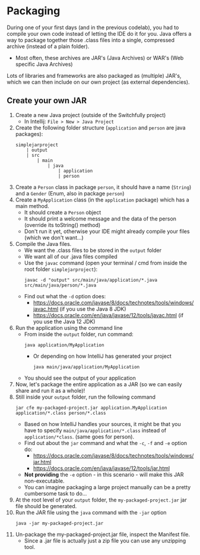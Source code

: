 # Packaging

During one of your first days (and in the previous codelab), you had to compile your own code instead of letting the IDE do it for you.
Java offers a way to package together those .class files into a single, compressed archive (instead of a plain folder).
- Most often, these archives are JAR's (Java Archives) or WAR's (Web specific Java Archives) 

Lots of libraries and frameworks are also packaged as (multiple) JAR's, 
which we can then include on our own project (as external dependencies).

## Create your own JAR

1. Create a new Java project (outside of the Switchfully project)
    - In Intellij: `File > New > Java Project`
2. Create the following folder structure (`application` and `person` are java packages):
    ```
    simplejarproject
        | output
        | src
            | main
                | java
                    | application
                    | person 
    ```
3. Create a `Person` class in package `person`, it should have a name (`String`) and a `Gender` (Enum, also in package `person`)
4. Create a `MyApplication` class (in the `application` package) which has a main method.
    - It should create a `Person` object
    - It should print a welcome message and the data of the person (override its toString() method)
    - Don't run it yet, otherwise your IDE might already compile your files (which we don't want...)
5. Compile the Java files.
    - We want the .class files to be stored in the `output` folder
    - We want all of our .java files compiled
    - Use the `javac` command (open your terminal / cmd from inside the root folder `simplejarproject`):
        ```
        javac -d "output" src/main/java/application/*.java src/main/java/person/*.java
        ```
    - Find out what the `-d` option does: 
        - https://docs.oracle.com/javase/8/docs/technotes/tools/windows/javac.html (if you use the Java 8 JDK)
        - https://docs.oracle.com/en/java/javase/12/tools/javac.html (if you use the Java 12 JDK)
6. Run the application using the command line
    - From inside the `output` folder, run command: 
        ```
        java application/MyApplication
        ```
      - Or depending on how IntelliJ has generated your project
        ```
        java main/java/application/MyApplication
        ```
    - You should see the output of your application
7. Now, let's package the entire application as a JAR (so we can easily share and run it as a whole)!
8. Still inside your `output` folder, run the following command
    ```
    jar cfe my-packaged-project.jar application.MyApplication application/*.class person/*.class
    ```
    - Based on how IntelliJ handles your sources, it might be that you have to specify `main/java/application/*.class` instead of `application/*class`. (same goes for person).
    - Find out about the `jar` command and what the `-c`, `-f` and `-e` option do: 
        - https://docs.oracle.com/javase/8/docs/technotes/tools/windows/jar.html
        - https://docs.oracle.com/en/java/javase/12/tools/jar.html
    - **Not providing** the `-e` option - in this scenario - will make this JAR non-executable.
    - You can imagine packaging a large project manually can be a pretty cumbersome task to do...
9. At the root level of your `output` folder, the `my-packaged-project.jar` jar file should be generated.
10. Run the JAR file using the `java` command with the `-jar` option
    ```
    java -jar my-packaged-project.jar
    ```
11. Un-package the my-packaged-project.jar file, inspect the Manifest file.
    - Since a .jar file is actually just a zip file you can use any unzipping tool.

